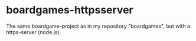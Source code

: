 # boardgames-httpsserver

The same boardgame-project as in my repository "boardgames", but with a https-server (node.js).
